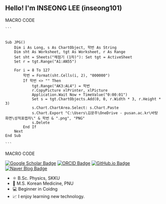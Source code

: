 ## Hello! I'm INSEONG LEE (inseong101)


MACRO CODE
<pre><code>```

    
Sub JPG()
    Dim i As Long, s As ChartObject, 학번 As String
    Dim sht As Worksheet, tgt As Worksheet, r As Range
    Set sht = Sheets("채점기 (1차)"): Set tgt = ActiveSheet
    Set r = tgt.Range("A1:AN55")
    
    For i = 8 To 127
        학번 = Format(sht.Cells(i, 2), "000000")
        If 학번 <> "" Then
            tgt.Range("AK3:AL4") = 학번
            r.CopyPicture xlPrinter, xlPicture
            Application.Wait Now + TimeValue("0:00:01")
            Set s = tgt.ChartObjects.Add(0, 0, r.Width * 3, r.Height * 3)
            s.Chart.ChartArea.Select: s.Chart.Paste
            s.Chart.Export "C:\Users\김문주\OneDrive - pusan.ac.kr\바탕 화면\성적표캡차\" & 학번 & ".png", "PNG"
            s.Delete
        End If
    Next
End Sub

```</code></pre>
MACRO CODE

[![Google Scholar Badge](https://img.shields.io/badge/-Google%20Scholar-4285F4?style=flat-square&logo=Google-Scholar&logoColor=white&link=https://scholar.google.com/citations?user=GeOAGbwAAAAJ)](https://scholar.google.com/citations?user=GeOAGbwAAAAJ) [![ORCID Badge](https://img.shields.io/badge/-ORCID-A6CE39?style=flat-square&logo=ORCID&logoColor=white&link=https://orcid.org/0000-0002-7423-0090)](https://orcid.org/0000-0001-7445-3983) [![GitHub.io Badge](https://img.shields.io/badge/-GitHub.io-181717?style=flat-square&logo=GitHub&logoColor=white&link=https://inseong101.github.io)](https://inseong101.github.io) [![Naver Blog Badge](https://img.shields.io/badge/-Naver%20Blog-03C75A?style=flat-square&logo=Naver&logoColor=white&link=https://blog.naver.com/pnu_kmed)](https://blog.naver.com/pnu_kmed)


- ⚛️ B.Sc. Physics, SKKU
- 🌿 M.S. Korean Medicine, PNU 
- 💻 Beginner in Coidng
- 📈 I enjoy learning new technology.
